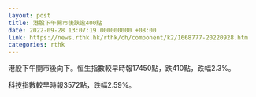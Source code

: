 ```yaml
---
layout: post
title: 港股下午開市後跌逾400點
date: 2022-09-28 13:07:19.000000000 +08:00
link: https://news.rthk.hk/rthk/ch/component/k2/1668777-20220928.htm
categories: rthk
---
```


港股下午開市後向下。恒生指數較早時報17450點，跌410點，跌幅2.3%。

科技指數較早時報3572點，跌幅2.59%。
